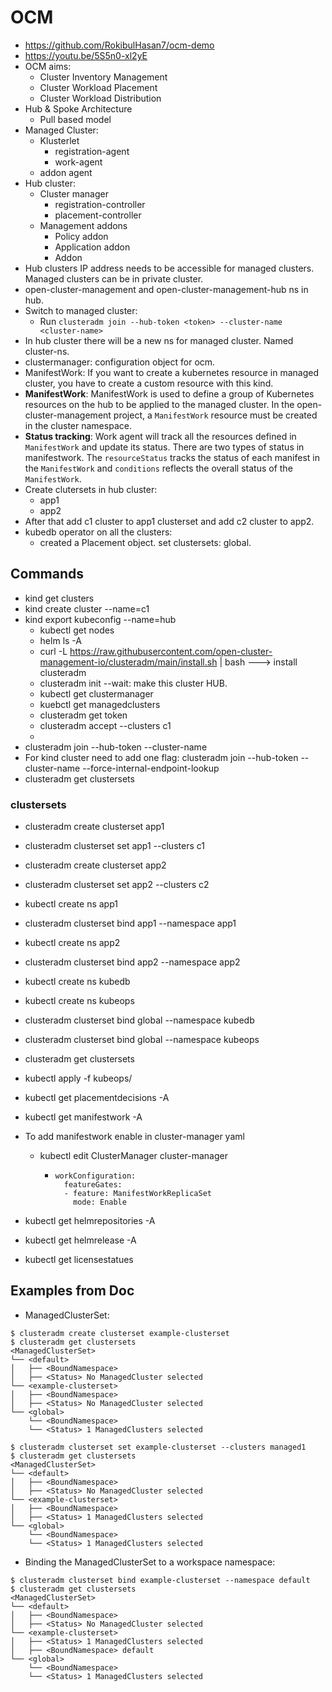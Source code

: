 # OCM
- https://github.com/RokibulHasan7/ocm-demo
- https://youtu.be/5S5n0-xl2yE
- OCM aims:
    - Cluster Inventory Management
    - Cluster Workload Placement
    - Cluster Workload Distribution
- Hub & Spoke Architecture
    - Pull based model
- Managed Cluster:
    - Klusterlet
        - registration-agent
        - work-agent
    - addon agent
- Hub cluster:
  - Cluster manager
    - registration-controller
    - placement-controller
  - Management addons
    - Policy addon
    - Application addon
    - Addon
- Hub clusters IP address needs to be accessible for managed clusters. Managed clusters can be in private cluster.
- open-cluster-management and open-cluster-management-hub ns in hub.
- Switch to managed cluster:
  - Run `clusteradm join --hub-token <token> --cluster-name <cluster-name>`
- In hub cluster there will be a new ns for managed cluster. Named cluster-ns.
- clustermanager: configuration object for ocm.
- ManifestWork: If you want to create a kubernetes resource in managed cluster, you have to create a custom resource with this kind.
- **ManifestWork**: ManifestWork is used to define a group of Kubernetes resources on the hub to be applied to the managed cluster. In the open-cluster-management project, a `ManifestWork` resource must be created in the cluster namespace. 
- **Status tracking**: Work agent will track all the resources defined in `ManifestWork` and update its status. There are two types of status in manifestwork. The `resourceStatus` tracks the status of each manifest in the `ManifestWork` and `conditions` reflects the overall status of the `ManifestWork`.
- Create clutersets in hub cluster:
  - app1
  - app2
- After that add c1 cluster to app1 clusterset and add c2 cluster to app2.
- kubedb operator on all the clusters:
  - created a Placement object. set clustersets: global.













## Commands

- kind get clusters
- kind create cluster --name=c1
- kind export kubeconfig --name=hub
  - kubectl get nodes
  - helm ls -A
  - curl -L https://raw.githubusercontent.com/open-cluster-management-io/clusteradm/main/install.sh | bash ---> install clusteradm
  - clusteradm init --wait: make this cluster HUB.
  - kubectl get clustermanager
  - kuebctl get managedclusters
  - clusteradm get token
  - clusteradm accept --clusters c1
  - 
- clusteradm join --hub-token <token> --cluster-name <cluster-name>
- For kind cluster need to add one flag: clusteradm join --hub-token <token> --cluster-name <cluster-name> --force-internal-endpoint-lookup
- clusteradm get clustersets

### clustersets

- clusteradm create clusterset app1
- clusteradm clusterset set app1 --clusters c1

- clusteradm create clusterset app2
- clusteradm clusterset set app2 --clusters c2

- kubectl create ns app1
- clusteradm clusterset bind app1 --namespace app1

- kubectl create ns app2
- clusteradm clusterset bind app2 --namespace app2

- kubectl create ns kubedb
- kubectl create ns kubeops
- clusteradm clusterset bind global --namespace kubedb
- clusteradm clusterset bind global --namespace kubeops
- clusteradm get clustersets

- kubectl apply -f kubeops/
- kubectl get placementdecisions -A
- kubectl get manifestwork -A

- To add manifestwork enable in cluster-manager yaml
  - kubectl edit ClusterManager cluster-manager
    - ```
      workConfiguration:
        featureGates:
        - feature: ManifestWorkReplicaSet
          mode: Enable
      ```
- kubectl get helmrepositories -A
- kubectl get helmrelease -A
- kubectl get licensestatues



## Examples from Doc


- ManagedClusterSet:
```
$ clusteradm create clusterset example-clusterset
$ clusteradm get clustersets
<ManagedClusterSet>
└── <default>
│   ├── <BoundNamespace>
│   ├── <Status> No ManagedCluster selected
└── <example-clusterset>
│   ├── <BoundNamespace>
│   ├── <Status> No ManagedCluster selected
└── <global>
    └── <BoundNamespace>
    └── <Status> 1 ManagedClusters selected
```

```
$ clusteradm clusterset set example-clusterset --clusters managed1
$ clusteradm get clustersets
<ManagedClusterSet>
└── <default>
│   ├── <BoundNamespace>
│   ├── <Status> No ManagedCluster selected
└── <example-clusterset>
│   ├── <BoundNamespace>
│   ├── <Status> 1 ManagedClusters selected
└── <global>
    └── <BoundNamespace>
    └── <Status> 1 ManagedClusters selected
```

- Binding the ManagedClusterSet to a workspace namespace:
```
$ clusteradm clusterset bind example-clusterset --namespace default
$ clusteradm get clustersets
<ManagedClusterSet>
└── <default>
│   ├── <BoundNamespace>
│   ├── <Status> No ManagedCluster selected
└── <example-clusterset>
│   ├── <Status> 1 ManagedClusters selected
│   ├── <BoundNamespace> default
└── <global>
    └── <BoundNamespace>
    └── <Status> 1 ManagedClusters selected
```
